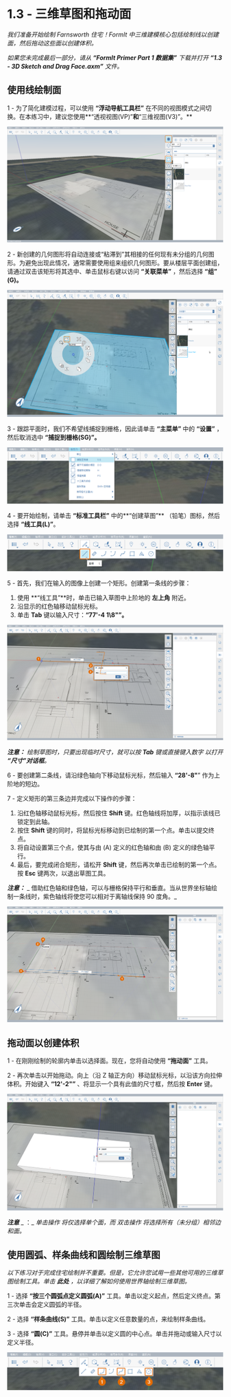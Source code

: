 # 1.3 - 三维草图和拖动面

_我们准备开始绘制 Farnsworth 住宅！FormIt 中三维建模核心包括绘制线以创建面，然后拖动这些面以创建体积。_

_如果您未完成最后一部分，请从_ _**“FormIt Primer Part 1 数据集”** 下载并打开_ _**“1.3 - 3D Sketch and Drag Face.axm”**_ _文件。_

## **使用线绘制面**

1 - 为了简化建模过程，可以使用 **“浮动导航工具栏”** 在不同的视图模式之间切换。在本练习中，建议您使用**“透视视图(VP)”**和**“三维视图(V3)”。**

![](<../../.gitbook/assets/0 (4).png>)

2 - 新创建的几何图形将自动连接或“粘滞到”其相接的任何现有未分组的几何图形。为避免出现此情况，通常需要使用组来组织几何图形。要从楼层平面创建组，请通过双击该矩形将其选中、单击鼠标右键以访问 **“关联菜单”** ，然后选择 **“组” (G)。**

![](<../../.gitbook/assets/1 (2).png>)

3 - 跟踪平面时，我们不希望线捕捉到栅格，因此请单击 **“主菜单”** 中的 **“设置”** ，然后取消选中 **“捕捉到栅格(SG)”。**

![](<../../.gitbook/assets/2 (12).png>)

4 - 要开始绘制，请单击 **“标准工具栏”** 中的**“创建草图”** （铅笔）图标，然后选择 **“线工具(L)”**。

![](<../../.gitbook/assets/3 (17).png>)

5 - 首先，我们在输入的图像上创建一个矩形。创建第一条线的步骤：

1. 使用 **“线工具”**时，单击已输入草图中上阶地的 **左上角** 附近。
2. 沿显示的红色轴移动鼠标光标。
3. 单击 **Tab** 键以输入尺寸：**“77'-4 1\8"”。**

![](<../../.gitbook/assets/4 (16).png>)

_**注意：** 绘制草图时，只要出现临时尺寸，就可以按_ _**Tab** 键或直接键入数字_ _以打开_ _**“尺寸”对话框**。_

6 - 要创建第二条线，请沿绿色轴向下移动鼠标光标，然后输入 **“28'-8"**” 作为上阶地的短边。

7 - 定义矩形的第三条边并完成以下操作的步骤：

1. 沿红色轴移动鼠标光标，然后按住 **Shift** 键。红色轴线将加厚，以指示该线已锁定到此轴。
2. 按住 **Shift** 键的同时，将鼠标光标移动到已绘制的第一个点。单击以提交终点。
3. 将自动设置第三个点，使其与由 (A) 定义的红色轴和由 (B) 定义的绿色轴平行。
4. 最后，要完成闭合矩形，请松开 **Shift** 键，然后再次单击已绘制的第一个点。按 **Esc** 键两次，以退出草图工具。

_**注意：**_ _ 借助红色轴和绿色轴，可以与栅格保持平行和垂直。当从世界坐标轴绘制一条线时，紫色轴线将使您可以相对于离轴线保持 90 度角。_

![](<../../.gitbook/assets/5 (2) (1).png>)

## **拖动面以创建体积**

1 - 在刚刚绘制的轮廓内单击以选择面。现在，您将自动使用 **“拖动面”** 工具。

2 - 再次单击以开始拖动。向上（沿 Z 轴正方向）移动鼠标光标，以沿该方向拉伸体积。开始键入 **“12'-2"”** 、将显示一个具有此值的尺寸框，然后按 **Enter** 键。

![](<../../.gitbook/assets/6 (3) (1).png>)

_**注意**_ _ ：_ _单击操作_ _将仅选择单个面，而_ _双击操作_ _将选择所有（未分组）相邻边和面。_

## **使用圆弧、样条曲线和圆绘制三维草图**

_以下练习对于完成住宅绘制并不重要。但是，它允许您试用一些其他可用的三维草图绘制工具。单击_ _**此处**_ _，以详细了解如何使用世界轴绘制三维草图。_

1 - 选择 **“按三个圆弧点定义圆弧(A)”** 工具。单击以定义起点，然后定义终点。第三次单击会定义圆弧的半径。

2 - 选择 **“样条曲线(S)”** 工具。单击以定义任意数量的点，来绘制样条曲线。

3 - 选择 **“圆(C)”** 工具。悬停并单击以定义圆的中心点。单击并拖动或输入尺寸以定义半径。

![](<../../.gitbook/assets/7 (7).png>)
